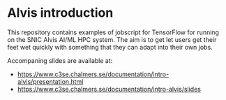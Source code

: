 # Alvis introduction
This repository contains examples of jobscript for TensorFlow for running on the SNIC Alvis AI/ML HPC system.
The aim is to get let users get their feet wet quickly with something that they can adapt into their own jobs.

Accompaning slides are available at:
 * <https://www.c3se.chalmers.se/documentation/intro-alvis/presentation.html>
 * <https://www.c3se.chalmers.se/documentation/intro-alvis/slides>


